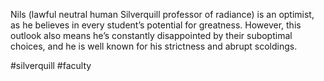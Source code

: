 Nils (lawful neutral human Silverquill professor of radiance) is an optimist, as he believes in every student’s potential for greatness. However, this outlook also means he’s constantly disappointed by their suboptimal choices, and he is well known for his strictness and abrupt scoldings.

#silverquill
#faculty